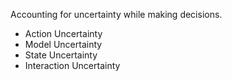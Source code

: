 Accounting for uncertainty while making decisions.

- Action Uncertainty
- Model Uncertainty
- State Uncertainty
- Interaction Uncertainty